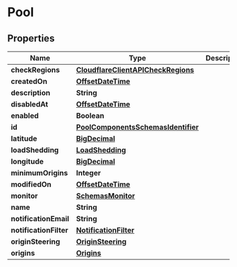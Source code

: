 # Pool

## Properties
Name | Type | Description | Notes
------------ | ------------- | ------------- | -------------
**checkRegions** | [**CloudflareClientAPICheckRegions**](CloudflareClientAPICheckRegions.md) |  |  [optional]
**createdOn** | [**OffsetDateTime**](OffsetDateTime.md) |  |  [optional]
**description** | **String** |  |  [optional]
**disabledAt** | [**OffsetDateTime**](OffsetDateTime.md) |  |  [optional]
**enabled** | **Boolean** |  |  [optional]
**id** | [**PoolComponentsSchemasIdentifier**](PoolComponentsSchemasIdentifier.md) |  |  [optional]
**latitude** | [**BigDecimal**](BigDecimal.md) |  |  [optional]
**loadShedding** | [**LoadShedding**](LoadShedding.md) |  |  [optional]
**longitude** | [**BigDecimal**](BigDecimal.md) |  |  [optional]
**minimumOrigins** | **Integer** |  |  [optional]
**modifiedOn** | [**OffsetDateTime**](OffsetDateTime.md) |  |  [optional]
**monitor** | [**SchemasMonitor**](SchemasMonitor.md) |  |  [optional]
**name** | **String** |  |  [optional]
**notificationEmail** | **String** |  |  [optional]
**notificationFilter** | [**NotificationFilter**](NotificationFilter.md) |  |  [optional]
**originSteering** | [**OriginSteering**](OriginSteering.md) |  |  [optional]
**origins** | [**Origins**](Origins.md) |  |  [optional]
